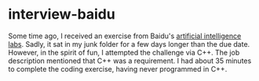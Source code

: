 interview-baidu
================

Some time ago, I received an exercise from Baidu's [artificial intelligence labs](http://research.baidu.com/).
 Sadly, it sat in my junk folder for a few days longer than the due date. However,
 in the spirit of fun, I attempted the challenge via C++. The job description
 mentioned that C++ was a requirement. I had about 35 minutes to complete the
 coding exercise, having never programmed in C++.